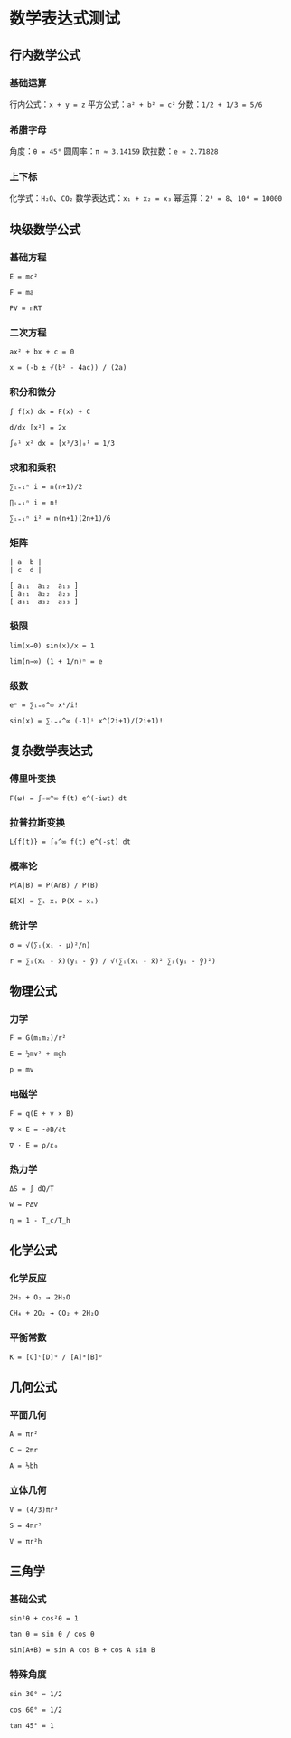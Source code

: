 # 数学表达式测试

## 行内数学公式

### 基础运算

行内公式：`x + y = z`
平方公式：`a² + b² = c²`
分数：`1/2 + 1/3 = 5/6`

### 希腊字母

角度：`θ = 45°`
圆周率：`π ≈ 3.14159`
欧拉数：`e ≈ 2.71828`

### 上下标

化学式：`H₂O`、`CO₂`
数学表达式：`x₁ + x₂ = x₃`
幂运算：`2³ = 8`、`10⁴ = 10000`

## 块级数学公式

### 基础方程

```
E = mc²
```

```
F = ma
```

```
PV = nRT
```

### 二次方程

```
ax² + bx + c = 0
```

```
x = (-b ± √(b² - 4ac)) / (2a)
```

### 积分和微分

```
∫ f(x) dx = F(x) + C
```

```
d/dx [x²] = 2x
```

```
∫₀¹ x² dx = [x³/3]₀¹ = 1/3
```

### 求和和乘积

```
∑ᵢ₌₁ⁿ i = n(n+1)/2
```

```
∏ᵢ₌₁ⁿ i = n!
```

```
∑ᵢ₌₁ⁿ i² = n(n+1)(2n+1)/6
```

### 矩阵

```
| a  b |
| c  d |
```

```
[ a₁₁  a₁₂  a₁₃ ]
[ a₂₁  a₂₂  a₂₃ ]
[ a₃₁  a₃₂  a₃₃ ]
```

### 极限

```
lim(x→0) sin(x)/x = 1
```

```
lim(n→∞) (1 + 1/n)ⁿ = e
```

### 级数

```
eˣ = ∑ᵢ₌₀^∞ xⁱ/i!
```

```
sin(x) = ∑ᵢ₌₀^∞ (-1)ⁱ x^(2i+1)/(2i+1)!
```

## 复杂数学表达式

### 傅里叶变换

```
F(ω) = ∫₋∞^∞ f(t) e^(-iωt) dt
```

### 拉普拉斯变换

```
L{f(t)} = ∫₀^∞ f(t) e^(-st) dt
```

### 概率论

```
P(A|B) = P(A∩B) / P(B)
```

```
E[X] = ∑ᵢ xᵢ P(X = xᵢ)
```

### 统计学

```
σ = √(∑ᵢ(xᵢ - μ)²/n)
```

```
r = ∑ᵢ(xᵢ - x̄)(yᵢ - ȳ) / √(∑ᵢ(xᵢ - x̄)² ∑ᵢ(yᵢ - ȳ)²)
```

## 物理公式

### 力学

```
F = G(m₁m₂)/r²
```

```
E = ½mv² + mgh
```

```
p = mv
```

### 电磁学

```
F = q(E + v × B)
```

```
∇ × E = -∂B/∂t
```

```
∇ · E = ρ/ε₀
```

### 热力学

```
ΔS = ∫ dQ/T
```

```
W = PΔV
```

```
η = 1 - T_c/T_h
```

## 化学公式

### 化学反应

```
2H₂ + O₂ → 2H₂O
```

```
CH₄ + 2O₂ → CO₂ + 2H₂O
```

### 平衡常数

```
K = [C]ᶜ[D]ᵈ / [A]ᵃ[B]ᵇ
```

## 几何公式

### 平面几何

```
A = πr²
```

```
C = 2πr
```

```
A = ½bh
```

### 立体几何

```
V = (4/3)πr³
```

```
S = 4πr²
```

```
V = πr²h
```

## 三角学

### 基础公式

```
sin²θ + cos²θ = 1
```

```
tan θ = sin θ / cos θ
```

```
sin(A+B) = sin A cos B + cos A sin B
```

### 特殊角度

```
sin 30° = 1/2
```

```
cos 60° = 1/2
```

```
tan 45° = 1
```
